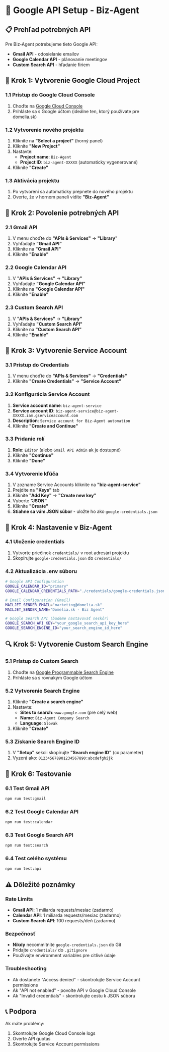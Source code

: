 # 🚀 **Google API Setup - Biz-Agent**

## 📋 **Prehľad potrebných API**

Pre Biz-Agent potrebujeme tieto Google API:
- **Gmail API** - odosielanie emailov
- **Google Calendar API** - plánovanie meetingov
- **Custom Search API** - hľadanie firiem

## 🔧 **Krok 1: Vytvorenie Google Cloud Project**

### 1.1 Prístup do Google Cloud Console
1. Choďte na [Google Cloud Console](https://console.cloud.google.com)
2. Prihláste sa s Google účtom (ideálne ten, ktorý používate pre domelia.sk)

### 1.2 Vytvorenie nového projektu
1. Kliknite na **"Select a project"** (horný panel)
2. Kliknite **"New Project"**
3. Nastavte:
   - **Project name**: `Biz-Agent`
   - **Project ID**: `biz-agent-XXXXX` (automaticky vygenerované)
4. Kliknite **"Create"**

### 1.3 Aktivácia projektu
1. Po vytvorení sa automaticky prepnete do nového projektu
2. Overte, že v hornom paneli vidíte **"Biz-Agent"**

## 🔑 **Krok 2: Povolenie potrebných API**

### 2.1 Gmail API
1. V menu choďte do **"APIs & Services"** → **"Library"**
2. Vyhľadajte **"Gmail API"**
3. Kliknite na **"Gmail API"**
4. Kliknite **"Enable"**

### 2.2 Google Calendar API
1. V **"APIs & Services"** → **"Library"**
2. Vyhľadajte **"Google Calendar API"**
3. Kliknite na **"Google Calendar API"**
4. Kliknite **"Enable"**

### 2.3 Custom Search API
1. V **"APIs & Services"** → **"Library"**
2. Vyhľadajte **"Custom Search API"**
3. Kliknite na **"Custom Search API"**
4. Kliknite **"Enable"**

## 👤 **Krok 3: Vytvorenie Service Account**

### 3.1 Prístup do Credentials
1. V menu choďte do **"APIs & Services"** → **"Credentials"**
2. Kliknite **"Create Credentials"** → **"Service Account"**

### 3.2 Konfigurácia Service Account
1. **Service account name**: `biz-agent-service`
2. **Service account ID**: `biz-agent-service@biz-agent-XXXXX.iam.gserviceaccount.com`
3. **Description**: `Service account for Biz-Agent automation`
4. Kliknite **"Create and Continue"**

### 3.3 Pridanie rolí
1. **Role**: `Editor` (alebo `Gmail API Admin` ak je dostupné)
2. Kliknite **"Continue"**
3. Kliknite **"Done"**

### 3.4 Vytvorenie kľúča
1. V zozname Service Accounts kliknite na **"biz-agent-service"**
2. Prejdite na **"Keys"** tab
3. Kliknite **"Add Key"** → **"Create new key"**
4. Vyberte **"JSON"**
5. Kliknite **"Create"**
6. **Stiahne sa vám JSON súbor** - uložte ho ako `google-credentials.json`

## 📁 **Krok 4: Nastavenie v Biz-Agent**

### 4.1 Uloženie credentials
1. Vytvorte priečinok `credentials/` v root adresári projektu
2. Skopírujte `google-credentials.json` do `credentials/`

### 4.2 Aktualizácia .env súboru
```bash
# Google API Configuration
GOOGLE_CALENDAR_ID="primary"
GOOGLE_CALENDAR_CREDENTIALS_PATH="./credentials/google-credentials.json"

# Email Configuration (Gmail)
MAILJET_SENDER_EMAIL="marketing@domelia.sk"
MAILJET_SENDER_NAME="Domelia.sk - Biz Agent"

# Google Search API (budeme nastavovať neskôr)
GOOGLE_SEARCH_API_KEY="your_google_search_api_key_here"
GOOGLE_SEARCH_ENGINE_ID="your_search_engine_id_here"
```

## 🔍 **Krok 5: Vytvorenie Custom Search Engine**

### 5.1 Prístup do Custom Search
1. Choďte na [Google Programmable Search Engine](https://programmablesearchengine.google.com)
2. Prihláste sa s rovnakým Google účtom

### 5.2 Vytvorenie Search Engine
1. Kliknite **"Create a search engine"**
2. Nastavte:
   - **Sites to search**: `www.google.com` (pre celý web)
   - **Name**: `Biz-Agent Company Search`
   - **Language**: `Slovak`
3. Kliknite **"Create"**

### 5.3 Získanie Search Engine ID
1. V **"Setup"** sekcii skopírujte **"Search engine ID"** (cx parameter)
2. Vyzerá ako: `012345678901234567890:abcdefghijk`

## 🧪 **Krok 6: Testovanie**

### 6.1 Test Gmail API
```bash
npm run test:gmail
```

### 6.2 Test Google Calendar API
```bash
npm run test:calendar
```

### 6.3 Test Google Search API
```bash
npm run test:search
```

### 6.4 Test celého systému
```bash
npm run test:api
```

## ⚠️ **Dôležité poznámky**

### Rate Limits
- **Gmail API**: 1 miliarda requests/mesiac (zadarmo)
- **Calendar API**: 1 miliarda requests/mesiac (zadarmo)
- **Custom Search API**: 100 requests/deň (zadarmo)

### Bezpečnosť
- **Nikdy** necommitnite `google-credentials.json` do Git
- Pridajte `credentials/` do `.gitignore`
- Používajte environment variables pre citlivé údaje

### Troubleshooting
- Ak dostanete "Access denied" - skontrolujte Service Account permissions
- Ak "API not enabled" - povolte API v Google Cloud Console
- Ak "Invalid credentials" - skontrolujte cestu k JSON súboru

## 📞 **Podpora**

Ak máte problémy:
1. Skontrolujte Google Cloud Console logs
2. Overte API quotas
3. Skontrolujte Service Account permissions
